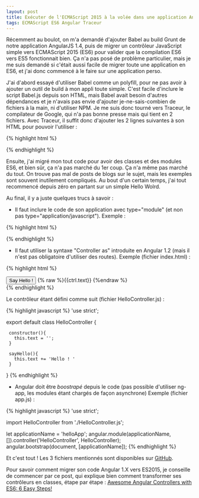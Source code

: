 ```yaml
---
layout: post
title: Exécuter de l'ECMAScript 2015 à la volée dans une application Angular 1.4 minimale.
tags: ECMAScript ES6 Angular Traceur
---
```

Récemment au boulot, on m'a demandé d'ajouter Babel au build Grunt de notre application AngularJS 1.4, puis de migrer un contrôleur JavaScript simple vers ECMAScript 2015 (ES6) pour valider que la compilation ES6 vers ES5 fonctionnait bien. Ça n'a pas posé de problème particulier, mais je me suis demandé si c'était aussi facile de migrer toute une application en ES6, et j'ai donc commencé à le faire sur une application perso.

J'ai d'abord essayé d'utiliser Babel comme un polyfill, pour ne pas avoir à ajouter un outil de build à mon appli toute simple. C'est facile d'inclure le script Babel.js depuis son HTML, mais Babel avait besoin d'autres dépendances et je n'avais pas envie d'ajouter je-ne-sais-combien de fichiers à la main, ni d'utiliser NPM. Je me suis donc tourné vers Traceur, le compilateur de Google, qui n'a pas bonne presse mais qui tient en 2 fichiers. Avec Traceur, il suffit donc d'ajouter les 2 lignes suivantes à son HTML pour pouvoir l'utiliser :

{% highlight html %}
<script src="https://google.github.io/traceur-compiler/bin/traceur.js"></script>
<script src="https://google.github.io/traceur-compiler/src/bootstrap.js"></script>
{% endhighlight %}

Ensuite, j'ai migré mon tout code pour avoir des classes et des modules ES6, et bien sûr, ça n'a pas marché du 1er coup. Ça n'a même pas marché du tout. On trouve pas mal de posts de blogs sur le sujet, mais les exemples sont souvent inutilement compliqués. Au bout d'un certain temps, j'ai tout recommencé depuis zéro en partant sur un simple Hello Wolrd.

Au final, il y a juste quelques trucs à savoir :

- Il faut inclure le code de son application avec type="module" (et non pas type="application/javascript"). 
Exemple : 
 
{% highlight html %}
<script type="module" src="app.js"></script>
{% endhighlight %}

- Il faut utiliser la syntaxe "Controller as" introduite en Angular 1.2 (mais il n'est pas obligatoire d'utiliser des routes).
Exemple (fichier index.html) : 

{% highlight html %}
<div ng-controller="HelloController as ctrl">
    <button ng-click="ctrl.sayHello()" >
        Say Hello !
    </button>
    {% raw %}{{ctrl.text}} {%endraw %}
</div>
{% endhighlight %}

Le contrôleur étant défini comme suit (fichier HelloController.js) :

{% highlight javascript %}
'use strict';

export default class HelloController {

     constructor(){
       this.text = '';
     }
 
     sayHello(){
       this.text += 'Hello ! '
     }
}
{% endhighlight %}

- Angular doit être _boostrapé_ depuis le code (pas possible d'utiliser ng-app, les modules étant chargés de façon asynchrone)
Exemple (fichier app.js) : 

{% highlight javascript %}
'use strict';

import HelloController from './HelloController.js';

let applicationName = 'helloApp';
angular.module(applicationName, []).controller('HelloController', HelloController);
angular.bootstrap(document, [applicationName]);
{% endhighlight %}

Et c'est tout ! Les 3 fichiers mentionnés sont disponibles sur [GitHub](https://github.com/jffourmond/angular1-es6). 

Pour savoir comment migrer son code Angular 1.X vers ES2015, je conseille de commencer par ce post, qui explique bien comment transformer ses contrôleurs en classes, étape par étape : 
[Awesome Angular Controllers with ES6: 6 Easy Steps!](http://essenceofcode.com/2015/08/21/awesome-angular-controllers-with-es6-6-easy-steps/)
